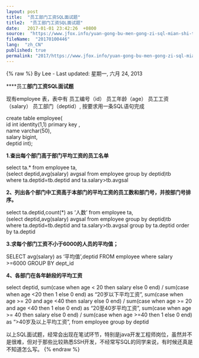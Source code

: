 ```yaml
---
layout: post
title:  "员工部门工资SQL面试题"
title2:  "员工部门工资SQL面试题"
date:   2017-01-01 23:42:26  +0800
source:  "https://www.jfox.info/yuan-gong-bu-men-gong-zi-sql-mian-shi-ti.html"
fileName:  "20170100446"
lang:  "zh_CN"
published: true
permalink: "2017/https://www.jfox.info/yuan-gong-bu-men-gong-zi-sql-mian-shi-ti.html"
---
```

{% raw %}
By Lee - Last updated: 星期一, 六月 24, 2013

****员工**部门工资SQL面试题**

现有employee 表，表中有 员工编号（id） 员工年龄（age） 员工工资（salary） 员工部门（deptid）, 按要求用一条SQL语句完成

create table employee(  
id int  identity(1,1) primary key ,  
name varchar(50),  
salary bigint,  
deptid int); 

**1.查出每个部门高于部门平均工资的员工名单**

select ta.* from employee ta,  
(select deptid,avg(salary) avgsal from employee group by deptid)tb   
where ta.deptid=tb.deptid and ta.salary>tb.avgsal

**2、列出各个部门中工资高于本部门的平均工资的员工数和部门号，并按部门号排序。**

select ta.deptid,count(*) as ‘人数’  from employee ta,  
(select deptid,avg(salary) avgsal from employee group by deptid)tb   
where ta.deptid=tb.deptid and ta.salary>tb.avgsal group by ta.deptid order by ta.deptid

**3.求每个部门工资不小于6000的人员的平均值；**

SELECT avg(salary) as ‘平均值’,deptid FROM employee  where salary >=6000 GROUP BY dept_id

**4、各部门在各年龄段的平均工资**

select deptid,
sum(case when age < 20 then salary else 0 end) / sum(case when age <20 then 1 else 0 end) as “20岁以下平均工资”,
sum(case when age >= 20 and age <40 then salary else 0 end) / sum(case when age >= 20 and age <40 then 1 else 0 end) as “20至40岁平均工资”,
sum(case when age >= 40 then salary else 0 end) / sum(case when age >=40 then 1 else 0 end) as “>40岁及以上平均工资”,
from employee
group by deptid

以上SQL面试题，经常会出现在笔试环节，特别是java开发工程师岗位，虽然并不是很难，但对于那些比较熟悉SSH开发，不经常写SQL的同学来说，有时候还真是不知道怎么写。
{% endraw %}